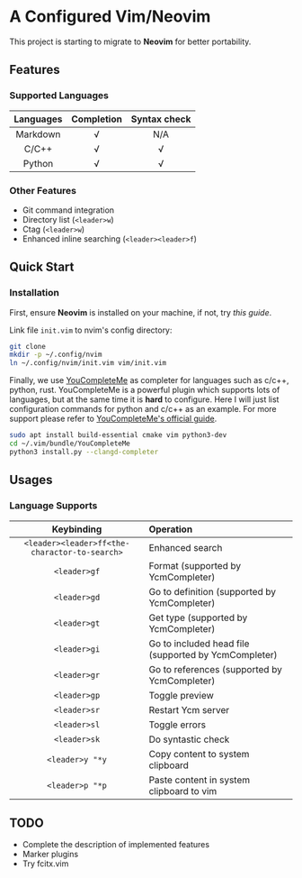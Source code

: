 # A Configured Vim/Neovim

This project is starting to migrate to **Neovim** for better portability.

## Features

### Supported Languages

| Languages | Completion | Syntax check |
|:--:|:--:|:--:|
| Markdown | &radic; | N/A |
| C/C++ | &radic; | &radic; |
| Python | &radic; | &radic; |

### Other Features

- Git command integration
- Directory list (`<leader>w`)
- Ctag (`<leader>w`)
- Enhanced inline searching (`<leader><leader>f`)

## Quick Start

### Installation

First, ensure **Neovim** is installed on your machine, if not, try *this guide*.

Link file `init.vim` to nvim's config directory:
```bash
git clone 
mkdir -p ~/.config/nvim
ln ~/.config/nvim/init.vim vim/init.vim
```

Finally, we use [YouCompleteMe](https://github.com/ycm-core/YouCompleteMe) as completer
for languages such as c/c++, python, rust. YouCompleteMe is a powerful plugin which
supports lots of languages, but at the same time it is **hard** to configure. Here
I will just list configuration commands for python and c/c++ as an example. For more
support please refer to [YouCompleteMe's official guide](https://github.com/ycm-core/YouCompleteMe#installation).
```bash
sudo apt install build-essential cmake vim python3-dev
cd ~/.vim/bundle/YouCompleteMe
python3 install.py --clangd-completer
```

## Usages

### Language Supports

| Keybinding | Operation | 
|:--:|:--|
| `<leader><leader>ff<the-charactor-to-search>` | Enhanced search |
| `<leader>gf` | Format (supported by YcmCompleter)|
| `<leader>gd` | Go to definition (supported by YcmCompleter)|
| `<leader>gt` | Get type (supported by YcmCompleter)|
| `<leader>gi` | Go to included head file (supported by YcmCompleter)|
| `<leader>gr` | Go to references (supported by YcmCompleter)|
| `<leader>gp` | Toggle preview |
| `<leader>sr` | Restart Ycm server |
| `<leader>sl` | Toggle errors |
| `<leader>sk` | Do syntastic check |
| `<leader>y "*y` | Copy content to system clipboard |
| `<leader>p "*p` | Paste content in system clipboard to vim |



## TODO

- Complete the description of implemented features
- Marker plugins
- Try fcitx.vim
